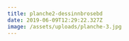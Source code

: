 ```yaml
---
title: planche2-dessinnbrosebd
date: 2019-06-09T12:29:22.327Z
image: /assets/uploads/planche-3.jpg
---
```


